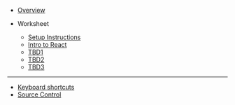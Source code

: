 - [Overview](/javascript/)

- Worksheet

  - [Setup Instructions](/react/01-setup/)
  - [Intro to React](/react/02-react-intro/)
  - [TBD1](/react/03-/)
  - [TBD2](/react/04-/)
  - [TBD3](/react/05-)
  <!-- - [Modules and variables](/javascript/4-modules-variables/) -->  
  <!-- - [Data Types and Methods](/javascript/5-data-types-methods/) -->
  <!-- - [Promises](/javascript/6-promises/) -->

  <!-- NOTE:
  Any commented-out lines need to be MOVED to the end of the list above, or things won't work right! -->
  
  

---

- [Keyboard shortcuts](/react/keyboard-shortcuts)
- [Source Control](https://kansascitywomenintechnology.github.io/cocktails-worksheets/#/source_control/)